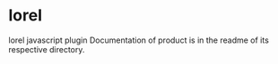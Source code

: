 # lorel
lorel javascript plugin
Documentation of product is in the readme of its respective directory.
